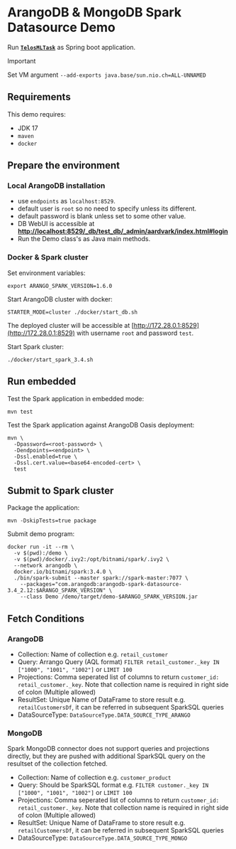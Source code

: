 # ArangoDB & MongoDB Spark Datasource Demo

Run [**`TelosMLTask`**](src/main/java/com/telos/spark/TelosMLTask.java) as Spring boot application.

> [!IMPORTANT]
> Set VM argument `--add-exports java.base/sun.nio.ch=ALL-UNNAMED`

## Requirements

This demo requires:

- JDK 17
- `maven`
- `docker`

## Prepare the environment
### Local ArangoDB installation
* use `endpoints` as `localhost:8529`.
* default user is `root` so no need to specify unless its different.
* default password is blank unless set to some other value.
* DB WebUI is accessible at [**http://localhost:8529/_db/test_db/_admin/aardvark/index.html#login**](http://localhost:8529/_db/test_db/_admin/aardvark/index.html#login)
* Run the Demo class's as Java main methods.

### Docker & Spark cluster
Set environment variables:

```shell
export ARANGO_SPARK_VERSION=1.6.0
```

Start ArangoDB cluster with docker:

```shell
STARTER_MODE=cluster ./docker/start_db.sh
```

The deployed cluster will be accessible at [http://172.28.0.1:8529](http://172.28.0.1:8529) with username `root` and
password `test`.

Start Spark cluster:

```shell
./docker/start_spark_3.4.sh 
```

## Run embedded

Test the Spark application in embedded mode:

```shell
mvn test
```

Test the Spark application against ArangoDB Oasis deployment:

```shell
mvn \
  -Dpassword=<root-password> \
  -Dendpoints=<endpoint> \
  -Dssl.enabled=true \
  -Dssl.cert.value=<base64-encoded-cert> \
  test
```

## Submit to Spark cluster

Package the application:

```shell
mvn -DskipTests=true package
```

Submit demo program:

```shell
docker run -it --rm \
  -v $(pwd):/demo \
  -v $(pwd)/docker/.ivy2:/opt/bitnami/spark/.ivy2 \
  --network arangodb \
  docker.io/bitnami/spark:3.4.0 \
  ./bin/spark-submit --master spark://spark-master:7077 \
    --packages="com.arangodb:arangodb-spark-datasource-3.4_2.12:$ARANGO_SPARK_VERSION" \
    --class Demo /demo/target/demo-$ARANGO_SPARK_VERSION.jar
```

## Fetch Conditions
### ArangoDB
* Collection: Name of collection e.g. `retail_customer`
* Query: Arrango Query (AQL format) `FILTER retail_customer._key IN ["1000", "1001", "1002"]` or `LIMIT 100`
* Projections: Comma seperated list of columns to return `customer_id: retail_customer._key`. 
Note that collection name is required in right side of colon (Multiple allowed)
* ResultSet: Unique Name of DataFrame to store result e.g. `retailCustomersDf`, it can be referred in subsequent SparkSQL queries
* DataSourceType: `DataSourceType.DATA_SOURCE_TYPE_ARANGO`

### MongoDB
Spark MongoDB connector does not support queries and projections directly, 
but they are pushed with additional SparkSQL query on the resultset of the collection fetched.
* Collection: Name of collection e.g. `customer_product`
* Query: Should be SparkSQL format e.g. `FILTER customer._key IN ["1000", "1001", "1002"]` or `LIMIT 100`
* Projections: Comma seperated list of columns to return `customer_id: retail_customer._key`.
  Note that collection name is required in right side of colon (Multiple allowed)
* ResultSet: Unique Name of DataFrame to store result e.g. `retailCustomersDf`, it can be referred in subsequent SparkSQL queries
* DataSourceType: `DataSourceType.DATA_SOURCE_TYPE_MONGO`